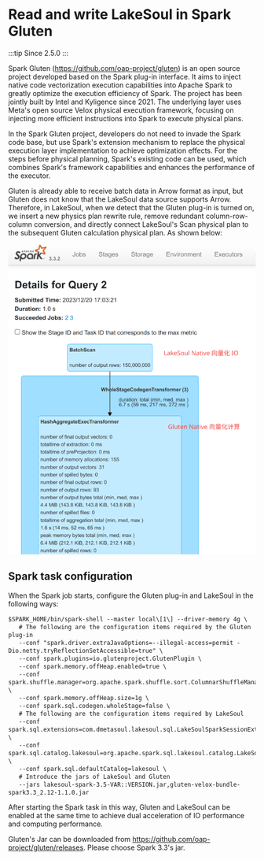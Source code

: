 # Read and write LakeSoul in Spark Gluten

:::tip
Since 2.5.0
:::

Spark Gluten (https://github.com/oap-project/gluten) is an open source project developed based on the Spark plug-in interface. It aims to inject native code vectorization execution capabilities into Apache Spark to greatly optimize the execution efficiency of Spark. The project has been jointly built by Intel and Kyligence since 2021. The underlying layer uses Meta's open source Velox physical execution framework, focusing on injecting more efficient instructions into Spark to execute physical plans.

In the Spark Gluten project, developers do not need to invade the Spark code base, but use Spark's extension mechanism to replace the physical execution layer implementation to achieve optimization effects. For the steps before physical planning, Spark's existing code can be used, which combines Spark's framework capabilities and enhances the performance of the executor.

Gluten is already able to receive batch data in Arrow format as input, but Gluten does not know that the LakeSoul data source supports Arrow. Therefore, in LakeSoul, when we detect that the Gluten plug-in is turned on, we insert a new physics plan rewrite rule, remove redundant column-row-column conversion, and directly connect LakeSoul's Scan physical plan to the subsequent Gluten calculation physical plan. As shown below:

![lakesoul-gluten](lakesoul-gluten.png)

## Spark task configuration
When the Spark job starts, configure the Gluten plug-in and LakeSoul in the following ways:
```shell
$SPARK_HOME/bin/spark-shell --master local\[1\] --driver-memory 4g \
   # The following are the configuration items required by the Gluten plug-in
   --conf "spark.driver.extraJavaOptions=--illegal-access=permit -Dio.netty.tryReflectionSetAccessible=true" \
   --conf spark.plugins=io.glutenproject.GlutenPlugin \
   --conf spark.memory.offHeap.enabled=true \
   --conf spark.shuffle.manager=org.apache.spark.shuffle.sort.ColumnarShuffleManager \
   --conf spark.memory.offHeap.size=1g \
   --conf spark.sql.codegen.wholeStage=false \
   # The following are the configuration items required by LakeSoul
   --conf spark.sql.extensions=com.dmetasoul.lakesoul.sql.LakeSoulSparkSessionExtension \
   --conf spark.sql.catalog.lakesoul=org.apache.spark.sql.lakesoul.catalog.LakeSoulCatalog \
   --conf spark.sql.defaultCatalog=lakesoul \
   # Introduce the jars of LakeSoul and Gluten
   --jars lakesoul-spark-3.5-VAR::VERSION.jar,gluten-velox-bundle-spark3.3_2.12-1.1.0.jar
```
After starting the Spark task in this way, Gluten and LakeSoul can be enabled at the same time to achieve dual acceleration of IO performance and computing performance.

Gluten's Jar can be downloaded from https://github.com/oap-project/gluten/releases. Please choose Spark 3.3's jar.